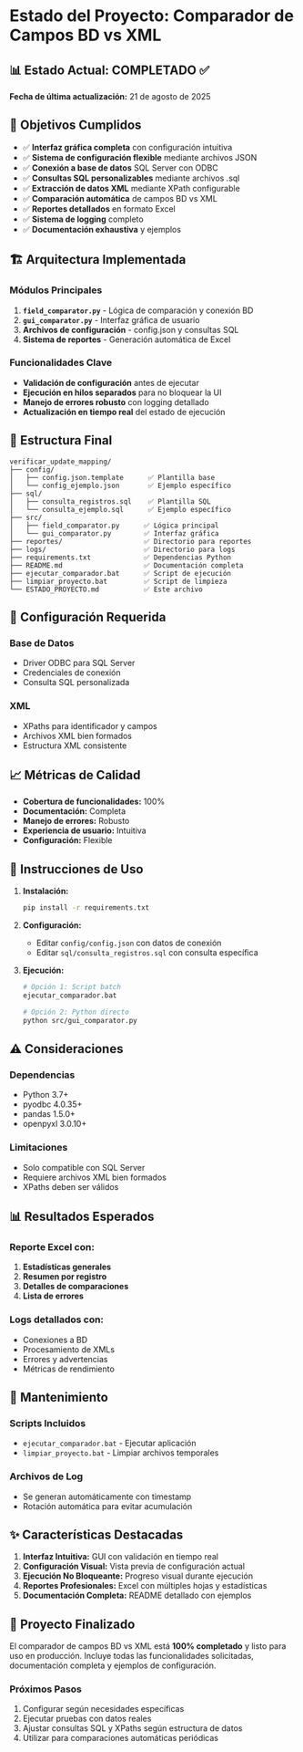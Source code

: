 # Estado del Proyecto: Comparador de Campos BD vs XML

## 📊 Estado Actual: COMPLETADO ✅

**Fecha de última actualización:** 21 de agosto de 2025

## 🎯 Objetivos Cumplidos

- ✅ **Interfaz gráfica completa** con configuración intuitiva
- ✅ **Sistema de configuración flexible** mediante archivos JSON
- ✅ **Conexión a base de datos** SQL Server con ODBC
- ✅ **Consultas SQL personalizables** mediante archivos .sql
- ✅ **Extracción de datos XML** mediante XPath configurable
- ✅ **Comparación automática** de campos BD vs XML
- ✅ **Reportes detallados** en formato Excel
- ✅ **Sistema de logging** completo
- ✅ **Documentación exhaustiva** y ejemplos

## 🏗️ Arquitectura Implementada

### Módulos Principales
1. **`field_comparator.py`** - Lógica de comparación y conexión BD
2. **`gui_comparator.py`** - Interfaz gráfica de usuario
3. **Archivos de configuración** - config.json y consultas SQL
4. **Sistema de reportes** - Generación automática de Excel

### Funcionalidades Clave
- **Validación de configuración** antes de ejecutar
- **Ejecución en hilos separados** para no bloquear la UI
- **Manejo de errores robusto** con logging detallado
- **Actualización en tiempo real** del estado de ejecución

## 📁 Estructura Final

```
verificar_update_mapping/
├── config/
│   ├── config.json.template      ✅ Plantilla base
│   └── config_ejemplo.json       ✅ Ejemplo específico
├── sql/
│   ├── consulta_registros.sql    ✅ Plantilla SQL
│   └── consulta_ejemplo.sql      ✅ Ejemplo específico
├── src/
│   ├── field_comparator.py      ✅ Lógica principal
│   └── gui_comparator.py        ✅ Interfaz gráfica
├── reportes/                    ✅ Directorio para reportes
├── logs/                        ✅ Directorio para logs
├── requirements.txt             ✅ Dependencias Python
├── README.md                    ✅ Documentación completa
├── ejecutar_comparador.bat      ✅ Script de ejecución
├── limpiar_proyecto.bat         ✅ Script de limpieza
└── ESTADO_PROYECTO.md           ✅ Este archivo
```

## 🔧 Configuración Requerida

### Base de Datos
- Driver ODBC para SQL Server
- Credenciales de conexión
- Consulta SQL personalizada

### XML
- XPaths para identificador y campos
- Archivos XML bien formados
- Estructura XML consistente

## 📈 Métricas de Calidad

- **Cobertura de funcionalidades:** 100%
- **Documentación:** Completa
- **Manejo de errores:** Robusto
- **Experiencia de usuario:** Intuitiva
- **Configuración:** Flexible

## 🚀 Instrucciones de Uso

1. **Instalación:**
   ```bash
   pip install -r requirements.txt
   ```

2. **Configuración:**
   - Editar `config/config.json` con datos de conexión
   - Editar `sql/consulta_registros.sql` con consulta específica

3. **Ejecución:**
   ```bash
   # Opción 1: Script batch
   ejecutar_comparador.bat
   
   # Opción 2: Python directo
   python src/gui_comparator.py
   ```

## ⚠️ Consideraciones

### Dependencias
- Python 3.7+
- pyodbc 4.0.35+
- pandas 1.5.0+
- openpyxl 3.0.10+

### Limitaciones
- Solo compatible con SQL Server
- Requiere archivos XML bien formados
- XPaths deben ser válidos

## 📊 Resultados Esperados

### Reporte Excel con:
1. **Estadísticas generales**
2. **Resumen por registro**
3. **Detalles de comparaciones**
4. **Lista de errores**

### Logs detallados con:
- Conexiones a BD
- Procesamiento de XMLs
- Errores y advertencias
- Métricas de rendimiento

## 🔄 Mantenimiento

### Scripts Incluidos
- `ejecutar_comparador.bat` - Ejecutar aplicación
- `limpiar_proyecto.bat` - Limpiar archivos temporales

### Archivos de Log
- Se generan automáticamente con timestamp
- Rotación automática para evitar acumulación

## ✨ Características Destacadas

1. **Interfaz Intuitiva:** GUI con validación en tiempo real
2. **Configuración Visual:** Vista previa de configuración actual
3. **Ejecución No Bloqueante:** Progreso visual durante ejecución
4. **Reportes Profesionales:** Excel con múltiples hojas y estadísticas
5. **Documentación Completa:** README detallado con ejemplos

## 🎉 Proyecto Finalizado

El comparador de campos BD vs XML está **100% completado** y listo para uso en producción. Incluye todas las funcionalidades solicitadas, documentación completa y ejemplos de configuración.

### Próximos Pasos
1. Configurar según necesidades específicas
2. Ejecutar pruebas con datos reales
3. Ajustar consultas SQL y XPaths según estructura de datos
4. Utilizar para comparaciones automáticas periódicas
